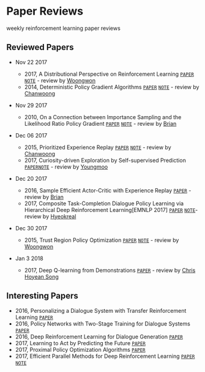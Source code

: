 # Paper Reviews
weekly reinforcement learning paper reviews

## Reviewed Papers

* Nov 22 2017
  - 2017, A Distributional Perspective on Reinforcement Learning [`PAPER`](https://arxiv.org/abs/1707.06887) [`NOTE`](https://github.com/rlcode/paper-reviews/blob/master/C51.md) - review by [Woongwon](https://github.com/orgs/rlcode/people/dnddnjs)
  - 2014, Deterministic Policy Gradient Algorithms [`PAPER`](http://proceedings.mlr.press/v32/silver14.pdf) [`NOTE`](https://github.com/rlcode/paper-reviews/blob/master/DPG.md) - review by [Chanwoong](https://github.com/orgs/rlcode/people/jcwleo)
* Nov 29 2017
  - 2010, On a Connection between Importance Sampling and the Likelihood Ratio Policy Gradient [`PAPER`](http://rll.berkeley.edu/~jietang/pubs/nips10_Tang.pdf) [`NOTE`](https://github.com/rlcode/paper-reviews/blob/master/IS.md)  - review by [Brian](https://github.com/orgs/rlcode/people/wooridle)

* Dec 06 2017
  - 2015, Prioritized Experience Replay [`PAPER`](https://arxiv.org/abs/1511.05952) [`NOTE`](https://github.com/rlcode/paper-reviews/blob/master/PER.md) - review by [Chanwoong](https://github.com/orgs/rlcode/people/jcwleo)
  - 2017, Curiosity-driven Exploration by Self-supervised Prediction [`PAPER`](https://arxiv.org/pdf/1705.05363.pdf)[`NOTE`](https://github.com/rlcode/paper-reviews/blob/master/NoRewardRL.md) - review by [Youngmoo](https://github.com/orgs/rlcode/people/zzing0907)

* Dec 20 2017
  - 2016, Sample Efficient Actor-Critic with Experience Replay [`PAPER`](https://arxiv.org/abs/1611.01224) - review by [Brian](https://github.com/orgs/rlcode/people/wooridle)
  - 2017, Composite Task-Completion Dialogue Policy Learning via Hierarchical Deep Reinforcement Learning[EMNLP 2017] [`PAPER`](https://arxiv.org/abs/1704.03084)
  [`NOTE`](https://github.com/rlcode/paper-reviews/blob/master/DialogueHierarchicalRL.md)- review by [Hyeokreal](https://github.com/orgs/rlcode/people/hyeokreal)

* Dec 30 2017
  - 2015, Trust Region Policy Optimization [`PAPER`](https://arxiv.org/pdf/1502.05477.pdf) [`NOTE`](https://github.com/rlcode/paper-reviews/blob/master/TRPO.md) - review by [Woongwon](https://github.com/orgs/rlcode/people/dnddnjs)

* Jan 3 2018
  - 2017, Deep Q-learning from Demonstrations [`PAPER`](https://arxiv.org/abs/1704.03732) - review by [Chris Hoyean Song](https://github.com/orgs/rlcode/people/chris-chris)

## Interesting Papers
- 2016, Personalizing a Dialogue System with Transfer Reinforcement Learning [`PAPER`](https://arxiv.org/pdf/1610.02891.pdf)
- 2016, Policy Networks with Two-Stage Training for Dialogue Systems [`PAPER`](https://arxiv.org/abs/1606.03152)
- 2016, Deep Reinforcement Learning for Dialogue Generation [`PAPER`](https://arxiv.org/abs/1606.01541)
- 2017, Learning to Act by Predicting the Future [`PAPER`](https://arxiv.org/pdf/1611.01779.pdf)
- 2017, Proximal Policy Optimization Algorithms [`PAPER`](https://arxiv.org/pdf/1707.06347.pdf)
- 2017, Efficient Parallel Methods for Deep Reinforcement Learning [`PAPER`](https://arxiv.org/abs/1705.04862.pdf) [`NOTE`](https://github.com/rlcode/paper-reviews/blob/master/PAAC.md)
